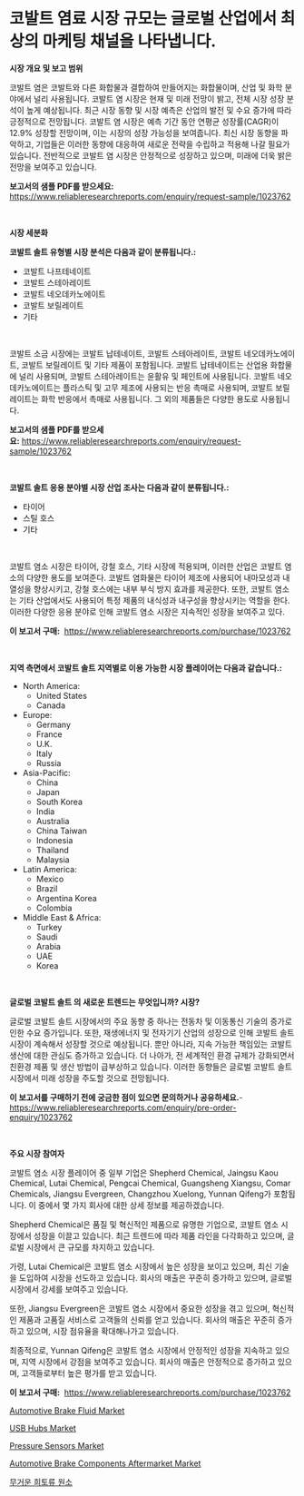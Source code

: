 <p><h1>코발트 염료 시장 규모는 글로벌 산업에서 최상의 마케팅 채널을 나타냅니다.</h1></p><p><strong>시장 개요 및 보고 범위</strong></p>
<p><p>코발트 염은 코발트와 다른 화합물과 결합하여 만들어지는 화합물이며, 산업 및 화학 분야에서 널리 사용됩니다. 코발트 염 시장은 현재 및 미래 전망이 밝고, 전체 시장 성장 분석이 높게 예상됩니다. 최근 시장 동향 및 시장 예측은 산업의 발전 및 수요 증가에 따라 긍정적으로 전망됩니다. 코발트 염 시장은 예측 기간 동안 연평균 성장률(CAGR)이 12.9% 성장할 전망이며, 이는 시장의 성장 가능성을 보여줍니다. 최신 시장 동향을 파악하고, 기업들은 이러한 동향에 대응하여 새로운 전략을 수립하고 적용해 나갈 필요가 있습니다. 전반적으로 코발트 염 시장은 안정적으로 성장하고 있으며, 미래에 더욱 밝은 전망을 보여주고 있습니다.</p></p>
<p><strong>보고서의 샘플 PDF를 받으세요:</strong> <a href="https://www.reliableresearchreports.com/enquiry/request-sample/1023762">https://www.reliableresearchreports.com/enquiry/request-sample/1023762</a></p>
<p>&nbsp;</p>
<p><strong>시장 세분화</strong></p>
<p><strong>코발트 솔트 유형별 시장 분석은 다음과 같이 분류됩니다.:</strong></p>
<p><ul><li>코발트 나프테네이트</li><li>코발트 스테아레이트</li><li>코발트 네오데카노에이트</li><li>코발트 보릴레이트</li><li>기타</li></ul></p>
<p>&nbsp;</p>
<p><p>코발트 소금 시장에는 코발트 납테네이트, 코발트 스테아레이트, 코발트 네오데카노에이트, 코발트 보릴레이트 및 기타 제품이 포함됩니다. 코발트 납테네이트는 산업용 화합물에 널리 사용되며, 코발트 스테아레이트는 윤활유 및 페인트에 사용됩니다. 코발트 네오데카노에이트는 플라스틱 및 고무 제조에 사용되는 반응 촉매로 사용되며, 코발트 보릴레이트는 화학 반응에서 촉매로 사용됩니다. 그 외의 제품들은 다양한 용도로 사용됩니다.</p></p>
<p><strong>보고서의 샘플 PDF를 받으세요:</strong>&nbsp;<a href="https://www.reliableresearchreports.com/enquiry/request-sample/1023762">https://www.reliableresearchreports.com/enquiry/request-sample/1023762</a></p>
<p>&nbsp;</p>
<p><strong> 코발트 솔트 응용 분야별 시장 산업 조사는 다음과 같이 분류됩니다.:</strong></p>
<p><ul><li>타이어</li><li>스틸 호스</li><li>기타</li></ul></p>
<p>&nbsp;</p>
<p><p>코발트 염소 시장은 타이어, 강철 호스, 기타 시장에 적용되며, 이러한 산업은 코발트 염소의 다양한 용도를 보여준다. 코발트 염화물은 타이어 제조에 사용되어 내마모성과 내열성을 향상시키고, 강철 호스에는 내부 부식 방지 효과를 제공한다. 또한, 코발트 염소는 기타 산업에서도 사용되어 특정 제품의 내식성과 내구성을 향상시키는 역할을 한다. 이러한 다양한 응용 분야로 인해 코발트 염소 시장은 지속적인 성장을 보여주고 있다.</p></p>
<p><strong>이 보고서 구매:</strong>&nbsp; <a href="https://www.reliableresearchreports.com/purchase/1023762">https://www.reliableresearchreports.com/purchase/1023762</a></p>
<p>&nbsp;</p>
<p><strong>지역 측면에서 코발트 솔트 지역별로 이용 가능한 시장 플레이어는 다음과 같습니다.:</strong></p>
<p><ul>
    <li>
        North America:
        <ul>
            <li>United States</li>
            <li>Canada</li>
        </ul>
    </li>
    <li>
        Europe:
        <ul>
            <li>Germany</li>
            <li>France</li>
            <li>U.K.</li>
            <li>Italy</li>
            <li>Russia</li>
        </ul>
    </li>
    <li>
        Asia-Pacific:
        <ul>
            <li>China</li>
            <li>Japan</li>
            <li>South Korea</li>
            <li>India</li>
            <li>Australia</li>
            <li>China Taiwan</li>
            <li>Indonesia</li>
            <li>Thailand</li>
            <li>Malaysia</li>
        </ul>
    </li>
    <li>
        Latin America:
        <ul>
            <li>Mexico</li>
            <li>Brazil</li>
            <li>Argentina Korea</li>
            <li>Colombia</li>
        </ul>
    </li>
    <li>
        Middle East & Africa:
        <ul>
            <li>Turkey</li>
            <li>Saudi</li>
            <li>Arabia</li>
            <li>UAE</li>
            <li>Korea</li>
        </ul>
    </li>
    </ul></p>
<p>&nbsp;</p>
<p><strong>글로벌 코발트 솔트 의 새로운 트렌드는 무엇입니까? 시장?</strong></p>
<p><p>글로벌 코발트 솔트 시장에서의 주요 동향 중 하나는 전동차 및 이동통신 기술의 증가로 인한 수요 증가입니다. 또한, 재생에너지 및 전자기기 산업의 성장으로 인해 코발트 솔트 시장이 계속해서 성장할 것으로 예상됩니다. 뿐만 아니라, 지속 가능한 책임있는 코발트 생산에 대한 관심도 증가하고 있습니다. 더 나아가, 전 세계적인 환경 규제가 강화되면서 친환경 제품 및 생산 방법이 급부상하고 있습니다. 이러한 동향들은 글로벌 코발트 솔트 시장에서 미래 성장을 주도할 것으로 전망됩니다.</p></p>
<p><strong>이 보고서를 구매하기 전에 궁금한 점이 있으면 문의하거나 공유하세요.</strong>- <a href="https://www.reliableresearchreports.com/enquiry/pre-order-enquiry/1023762">https://www.reliableresearchreports.com/enquiry/pre-order-enquiry/1023762</a></p>
<p>&nbsp;</p>
<p><strong>주요 시장 참여자</strong></p>
<p><p>코발트 염소 시장 플레이어 중 일부 기업은 Shepherd Chemical, Jaingsu Kaou Chemical, Lutai Chemical, Pengcai Chemical, Guangsheng Xiangsu, Comar Chemicals, Jiangsu Evergreen, Changzhou Xuelong, Yunnan Qifeng가 포함됩니다. 이 중에서 몇 가지 회사에 대한 상세 정보를 제공하겠습니다.</p><p>Shepherd Chemical은 품질 및 혁신적인 제품으로 유명한 기업으로, 코발트 염소 시장에서 성장을 이끌고 있습니다. 최근 트렌드에 따라 제품 라인을 다각화하고 있으며, 글로벌 시장에서 큰 규모를 차지하고 있습니다.</p><p>가령, Lutai Chemical은 코발트 염소 시장에서 높은 성장을 보이고 있으며, 최신 기술을 도입하여 시장을 선도하고 있습니다. 회사의 매출은 꾸준히 증가하고 있으며, 글로벌 시장에서 강세를 보여주고 있습니다.</p><p>또한, Jiangsu Evergreen은 코발트 염소 시장에서 중요한 성장을 겪고 있으며, 혁신적인 제품과 고품질 서비스로 고객들의 신뢰를 얻고 있습니다. 회사의 매출은 꾸준히 증가하고 있으며, 시장 점유율을 확대해나가고 있습니다.</p><p>최종적으로, Yunnan Qifeng은 코발트 염소 시장에서 안정적인 성장을 지속하고 있으며, 지역 시장에서 강점을 보여주고 있습니다. 회사의 매출은 안정적으로 증가하고 있으며, 고객들로부터 높은 평가를 받고 있습니다.</p></p>
<p><strong>이 보고서 구매:</strong>&nbsp;&nbsp;<a href="https://www.reliableresearchreports.com/purchase/1023762">https://www.reliableresearchreports.com/purchase/1023762</a></p>
<p><p><a href="https://issuu.com/reportprime-2/docs/automotive-brake-fluid-market-size-2030.pptx">Automotive Brake Fluid Market</a></p><p><a href="https://github.com/sofayahoo2023/Market-Research-Report-List-3/blob/main/usb-hubs-market.md">USB Hubs Market</a></p><p><a href="https://github.com/joannesouthgate/Market-Research-Report-List-2/blob/main/pressure-sensors-market.md">Pressure Sensors Market</a></p><p><a href="https://issuu.com/reportprime-2/docs/automotive-brake-components-aftermarket-market-siz">Automotive Brake Components Aftermarket Market</a></p><p><a href="https://github.com/vskv4779xr1/Market-Research-Report-List-1/blob/main/69142909132.md">무거운 희토류 원소</a></p></p>
